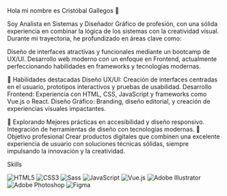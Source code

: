 Hola mi nombre es Cristóbal Gallegos 👋

Soy Analista en Sistemas y Diseñador Gráfico de profesión, con una sólida experiencia en combinar la lógica de los sistemas con la creatividad visual. Durante mi trayectoria, he profundizado en áreas clave como:

Diseño de interfaces atractivas y funcionales mediante un bootcamp de UX/UI.
Desarrollo web moderno con un enfoque en Frontend, actualmente perfeccionando habilidades en frameworks y tecnologías modernas.

🚀 Habilidades destacadas
Diseño UX/UI: Creación de interfaces centradas en el usuario, prototipos interactivos y pruebas de usabilidad.
Desarrollo Frontend: Experiencia con HTML, CSS, JavaScript y frameworks como Vue.js o React.
Diseño Gráfico: Branding, diseño editorial, y creación de experiencias visuales impactantes.

🌱 Explorando
Mejores prácticas en accesibilidad y diseño responsivo.
Integración de herramientas de diseño con tecnologías modernas.
🎯 Objetivo profesional
Crear productos digitales que combinen una excelente experiencia de usuario con soluciones técnicas sólidas, siempre impulsando la innovación y la creatividad.

Skills

![HTML5](https://img.shields.io/badge/HTML5-E34F26?style=for-the-badge&logo=html5&logoColor=white)
![CSS3](https://img.shields.io/badge/CSS3-1572B6?style=for-the-badge&logo=css3&logoColor=white)
![Sass](https://img.shields.io/badge/Sass-CC6699?style=for-the-badge&logo=sass&logoColor=white)
![JavaScript](https://img.shields.io/badge/JavaScript-F7DF1E?style=for-the-badge&logo=javascript&logoColor=black)
![Vue.js](https://img.shields.io/badge/Vue.js-42b883?style=for-the-badge&logo=vue.js&logoColor=white)
![Adobe Illustrator](https://img.shields.io/badge/Adobe%20Illustrator-FF9A00?style=for-the-badge&logo=adobeillustrator&logoColor=white)
![Adobe Photoshop](https://img.shields.io/badge/Adobe%20Photoshop-31A8FF?style=for-the-badge&logo=adobephotoshop&logoColor=white)
![Figma](https://img.shields.io/badge/Figma-F24E1E?style=for-the-badge&logo=figma&logoColor=white)









